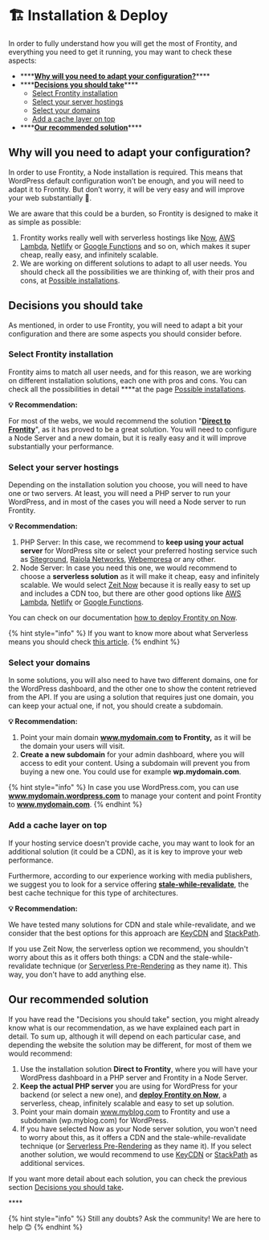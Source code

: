 # 🏗 Installation & Deploy

In order to fully understand how you will get the most of Frontity, and everything you need to get it running, you may want to check these aspects:

* \*\*\*\*[**Why will you need to adapt your configuration?**](./#why-will-you-need-to-adapt-your-configuration)\*\*\*\*
* \*\*\*\*[**Decisions you should take**](./#decisions-you-should-take)\*\*\*\*
  * [Select Frontity installation](./#select-frontity-installation)
  * [Select your server hostings](./#select-your-server-hostings)
  * [Select your domains](./#select-your-domains)
  * [Add a cache layer on top](./#add-a-cache-layer-on-top)
* \*\*\*\*[**Our recommended solution**](./#our-recommended-solution)\*\*\*\*

## Why will you need to adapt your configuration?

In order to use Frontity, a Node installation is required. This means that WordPress default configuration won’t be enough, and you will need to adapt it to Frontity. But don’t worry, it will be very easy and will improve your web substantially 🚀.

We are aware that this could be a burden, so Frontity is designed to make it as simple as possible:

1.  Frontity works really well with serverless hostings like [Now](https://zeit.co/now), [AWS Lambda](https://aws.amazon.com/lambda), [Netlify](https://www.netlify.com/) or [Google Functions](https://cloud.google.com/functions/) and so on, which makes it super cheap, really easy, and infinitely scalable.
2. We are working on different solutions to adapt to all user needs. You should check all the possibilities we are thinking of, with their pros and cons, at [Possible installations](possible-architectures.md).

## Decisions you should take

As mentioned, in order to use Frontity, you will need to adapt a bit your configuration and there are some aspects you should consider before.

### Select Frontity installation

Frontity aims to match all user needs, and for this reason, we are working on different installation solutions, each one with pros and cons. You can check all the possibilities in detail ****at the page [Possible installations](possible-architectures.md).

**💡 Recommendation:**

For most of the webs, we would recommend the solution "[**Direct to Frontity**](possible-architectures.md#direct-to-frontity)", as it has proved to be a great solution. You will need to configure a Node Server and a new domain, but it is really easy and it will improve substantially your performance.

### **Select your server hostings**

Depending on the installation solution you choose, you will need to have one or two servers. At least, you will need a PHP server to run your WordPress, and in most of the cases you will need a Node server to run Frontity.

**💡 Recommendation:**

1. PHP Server: In this case, we recommend to **keep using your actual server** for WordPress site or select your preferred hosting service such as [Siteground](https://www.siteground.com), [Raiola Networks](https://raiolanetworks.es/), [Webempresa](https://www.webempresa.com/) or any other.
2. Node Server: In case you need this one, we would recommend to choose a **serverless solution** as it will make it cheap, easy and infinitely scalable. We would select [Zeit Now](https://zeit.co/now) because it is really easy to set up and includes a CDN too, but there are other good options like [AWS Lambda](https://aws.amazon.com/lambda), [Netlify](https://www.netlify.com/) or [Google Functions](https://cloud.google.com/functions/).

You can check on our documentation [how to deploy Frontity on Now](deploy-on-now.md).

{% hint style="info" %}
If you want to know more about what Serverless means you should check [this article](https://hackernoon.com/what-is-serverless-architecture-what-are-its-pros-and-cons-cc4b804022e9).
{% endhint %}

### Select your domains

In some solutions, you will also need to have two different domains, one for the WordPress dashboard, and the other one to show the content retrieved from the API. If you are using a solution that requires just one domain, you can keep your actual one, if not, you should create a subdomain.

**💡 Recommendation:**

1. Point your main domain **www.mydomain.com to Frontity,** as it will be the domain your users will visit.
2. **Create a new subdomain** for your admin dashboard, where you will access to edit your content. Using a subdomain will prevent you from buying a new one. You could use for example **wp.mydomain.com**.

{% hint style="info" %}
In case you use WordPress.com, you can use **www.mydomain.wordpress.com** to manage your content and point Frontity to **www.mydomain.com**.
{% endhint %}

### Add a cache layer on top

If your hosting service doesn't provide cache, you may want to look for an additional solution \(it could be a CDN\), as it is key to improve your web performance.

Furthermore, according to our experience working with media publishers, we suggest you to look for a service offering [**stale-while-revalidate**](https://www.keycdn.com/blog/keycdn-supports-stale-while-revalidate), the best cache technique for this type of architectures.

**💡 Recommendation:** 

We have tested many solutions for CDN and stale while-revalidate, and we consider that the best options for this approach are [KeyCDN](https://www.keycdn.com) and [StackPath](https://www.stackpath.com/).

If you use Zeit Now, the serverless option we recommend, you shouldn't worry about this as it offers both things: a CDN and the stale-while-revalidate technique \(or [Serverless Pre-Rendering](https://zeit.co/blog/serverless-pre-rendering) as they name it\). This way, you don't have to add anything else.

## Our recommended solution

If you have read the "Decisions you should take" section, you might already know what is our recommendation, as we have explained each part in detail. To sum up, although it will depend on each particular case, and depending the website the solution may be different, for most of them we would recommend:

1. Use the installation solution **Direct to Frontity**, where you will have your WordPress dashboard in a PHP server and Frontity in a Node Server.
2. **Keep the actual PHP server** you are using for WordPress for your backend \(or select a new one\), and [**deploy Frontity on Now**](deploy-on-now.md), a serverless, cheap, infinitely scalable and easy to set up solution.
3. Point your main domain www.myblog.com to Frontity and use a subdomain \(wp.myblog.com\) for WordPress.
4. If you have selected Now as your Node server solution, you won't need to worry about this, as it offers  a CDN and the stale-while-revalidate technique \(or [Serverless Pre-Rendering](https://zeit.co/blog/serverless-pre-rendering) as they name it\). If you select another solution, we would recommend to use  [KeyCDN](https://www.keycdn.com) or [StackPath](https://www.stackpath.com/) as additional services.

If you want more detail about each solution, you can check the previous section [Decisions you should take](./#decisions-you-should-take)**.**

\*\*\*\*

{% hint style="info" %}
Still any doubts? Ask the community! We are here to help 😊
{% endhint %}

